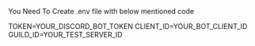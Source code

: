 You Need To Create .env file with below mentioned code 

TOKEN=YOUR_DISCORD_BOT_TOKEN
CLIENT_ID=YOUR_BOT_CLIENT_ID
GUILD_ID=YOUR_TEST_SERVER_ID
